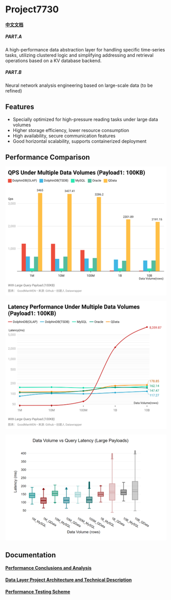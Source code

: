 # Project7730

#### [中文文档](https://github.com/GoodManWEN/Project7730/blob/main/README_zh.md)

##### PART.A
A high-performance data abstraction layer for handling specific time-series tasks, utilizing clustered logic and simplifying addressing and retrieval operations based on a KV database backend.

##### PART.B
Neural network analysis engineering based on large-scale data (to be refined)

## Features
- Specially optimized for high-pressure reading tasks under large data volumes
- Higher storage efficiency, lower resource consumption
- High availability, secure communication features
- Good horizontal scalability, supports containerized deployment

## Performance Comparison
![](https://github.com/GoodManWEN/Project7730/blob/main/misc/statistic_latency-performance-under-multiple-data-volumes-payload1-100kb-barchart.png?raw=true)

![](https://github.com/GoodManWEN/Project7730/blob/main/misc/statistic_latency-performance-under-multiple-data-volumes-payload1-100kb-linechart.png?raw=true)

![](https://github.com/GoodManWEN/Project7730/blob/main/misc/statistic_DataVolumevsQueryLatency(LargePayloads).png?raw=true)

## Documentation

#### [Performance Conclusions and Analysis](https://github.com/GoodManWEN/Project7730/blob/main/docs/BenchmarkResults.md)

#### [Data Layer Project Architecture and Technical Description](https://github.com/GoodManWEN/Project7730/blob/main/qdata/README.md)

#### [Performance Testing Scheme](https://github.com/GoodManWEN/Project7730/blob/main/benchmark/README.md)


